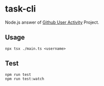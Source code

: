 # task-cli

Node.js answer of [Github User Activity](https://roadmap.sh/projects/github-user-activity) Project.

## Usage

```
npx tsx ./main.ts <username>

```

## Test

```
npm run test
npm run test:watch
```
